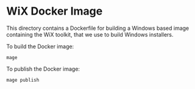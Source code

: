 # WiX Docker Image

This directory contains a Dockerfile for building a Windows based image containing
the WiX toolkit, that we use to build Windows installers.

To build the Docker image:

```
mage
```

To publish the Docker image:

```
mage publish
```
